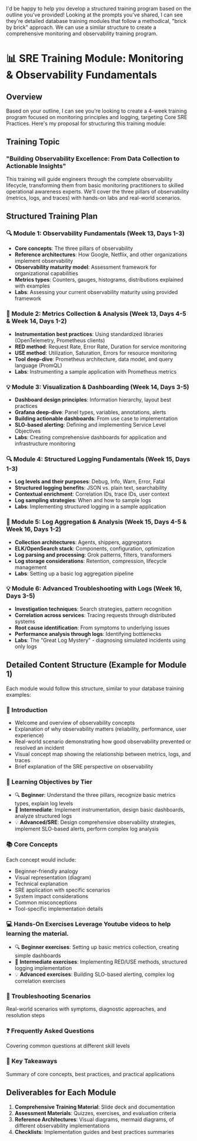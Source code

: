 I'd be happy to help you develop a structured training program based on the outline you've provided! Looking at the prompts you've shared, I can see they're detailed database training modules that follow a methodical, "brick by brick" approach. We can use a similar structure to create a comprehensive monitoring and observability training program.

# 📊 SRE Training Module: Monitoring & Observability Fundamentals

## Overview

Based on your outline, I can see you're looking to create a 4-week training program focused on monitoring principles and logging, targeting Core SRE Practices. Here's my proposal for structuring this training module:

## Training Topic
### "Building Observability Excellence: From Data Collection to Actionable Insights"

This training will guide engineers through the complete observability lifecycle, transforming them from basic monitoring practitioners to skilled operational awareness experts. We'll cover the three pillars of observability (metrics, logs, and traces) with hands-on labs and real-world scenarios.

## Structured Training Plan

### 🔍 Module 1: Observability Fundamentals (Week 13, Days 1-3)
- **Core concepts**: The three pillars of observability
- **Reference architectures**: How Google, Netflix, and other organizations implement observability
- **Observability maturity model**: Assessment framework for organizational capabilities
- **Metrics types**: Counters, gauges, histograms, distributions explained with examples
- **Labs**: Assessing your current observability maturity using provided framework

### 🧩 Module 2: Metrics Collection & Analysis (Week 13, Days 4-5 & Week 14, Days 1-2)
- **Instrumentation best practices**: Using standardized libraries (OpenTelemetry, Prometheus clients)
- **RED method**: Request Rate, Error Rate, Duration for service monitoring
- **USE method**: Utilization, Saturation, Errors for resource monitoring
- **Tool deep-dive**: Prometheus architecture, data model, and query language (PromQL)
- **Labs**: Instrumenting a sample application with Prometheus metrics

### 💡 Module 3: Visualization & Dashboarding (Week 14, Days 3-5)
- **Dashboard design principles**: Information hierarchy, layout best practices
- **Grafana deep-dive**: Panel types, variables, annotations, alerts
- **Building actionable dashboards**: From use case to implementation
- **SLO-based alerting**: Defining and implementing Service Level Objectives
- **Labs**: Creating comprehensive dashboards for application and infrastructure monitoring

### 🔍 Module 4: Structured Logging Fundamentals (Week 15, Days 1-3)
- **Log levels and their purposes**: Debug, Info, Warn, Error, Fatal
- **Structured logging benefits**: JSON vs. plain text, searchability
- **Contextual enrichment**: Correlation IDs, trace IDs, user context
- **Log sampling strategies**: When and how to sample logs
- **Labs**: Implementing structured logging in a sample application

### 🧩 Module 5: Log Aggregation & Analysis (Week 15, Days 4-5 & Week 16, Days 1-2)
- **Collection architectures**: Agents, shippers, aggregators
- **ELK/OpenSearch stack**: Components, configuration, optimization
- **Log parsing and processing**: Grok patterns, filters, transformers
- **Log storage considerations**: Retention, compression, lifecycle management
- **Labs**: Setting up a basic log aggregation pipeline

### 💡 Module 6: Advanced Troubleshooting with Logs (Week 16, Days 3-5)
- **Investigation techniques**: Search strategies, pattern recognition
- **Correlation across services**: Tracing requests through distributed systems
- **Root cause identification**: From symptoms to underlying issues
- **Performance analysis through logs**: Identifying bottlenecks
- **Labs**: The "Great Log Mystery" - diagnosing simulated incidents using only logs

## Detailed Content Structure (Example for Module 1)

Each module would follow this structure, similar to your database training examples:

### 📌 Introduction
- Welcome and overview of observability concepts
- Explanation of why observability matters (reliability, performance, user experience)
- Real-world scenario demonstrating how good observability prevented or resolved an incident
- Visual concept map showing the relationship between metrics, logs, and traces
- Brief explanation of the SRE perspective on observability

### 🎯 Learning Objectives by Tier
- 🔍 **Beginner**: Understand the three pillars, recognize basic metrics types, explain log levels
- 🧩 **Intermediate**: Implement instrumentation, design basic dashboards, analyze structured logs
- 💡 **Advanced/SRE**: Design comprehensive observability strategies, implement SLO-based alerts, perform complex log analysis

### 📚 Core Concepts
Each concept would include:
- Beginner-friendly analogy
- Visual representation (diagram)
- Technical explanation
- SRE application with specific scenarios
- System impact considerations
- Common misconceptions
- Tool-specific implementation details

### 💻 Hands-On Exercises Leverage Youtube videos to help learning the material.
- 🔍 **Beginner exercises**: Setting up basic metrics collection, creating simple dashboards
- 🧩 **Intermediate exercises**: Implementing RED/USE methods, structured logging implementation
- 💡 **Advanced exercises**: Building SLO-based alerting, complex log correlation exercises

### 🚧 Troubleshooting Scenarios
Real-world scenarios with symptoms, diagnostic approaches, and resolution steps

### ❓ Frequently Asked Questions
Covering common questions at different skill levels

### 🧠 Key Takeaways
Summary of core concepts, best practices, and practical applications

## Deliverables for Each Module

1. **Comprehensive Training Material**: Slide deck and documentation
2. **Assessment Materials**: Quizzes, exercises, and evaluation criteria
3. **Reference Architectures**: Visual diagrams, mermaid diagrams, of different observability implementations
4. **Checklists**: Implementation guides and best practices summaries
